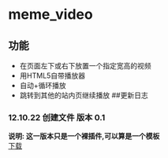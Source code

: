 # meme_video
## 功能
- 在页面左下或右下放置一个指定宽高的视频
- 用HTML5自带播放器
- 自动+循环播放
- 跳转到其他的站内页继续播放
##更新日志
### 12.10.22 创建文件 版本 0.1
**说明: 这一版本只是一个裸插件,可以算是一个模板**  
[下载](https://github.com/qaqxhy/meme_video/archive/refs/heads/main.zip)